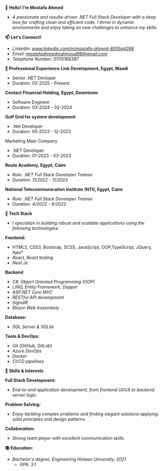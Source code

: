 👋 **Hello! I'm Mostafa Ahmed**
 - *A passionate and results-driven .NET Full Stack Developer with a deep love for crafting clean and efficient code. I thrive in dynamic environments and enjoy taking on new challenges   to enhance my skills.*

**📫 Let's Connect!**
  - *LinkedIn: www.linkedin.com/in/mostafa-ahmed-8055a4268*
  - *Email: mostafaahmedmahmoud98@gmail.com*
  - *Telephone Number: 01115168397*
  
**💼 Professional Experience**
**Link Development, Egypt, Maadi**
- Senior .NET Devloper 
- Duration: 02-2025 - Present

**Contact Financial Holding, Egypt, Downtown** 
- Software Engineer
- Duration: 03-2024 - 02-2024

**Gulf Grid for system development** 
- .Net Developer
- Duration: 05-2023 - 12-2023

Marketing Masr Company
- .NET Developer
- Duration: 01-2023 - 03-2023

 **Route Academy, Egypt, Cairo**
- *Role: .NET Full Stack Developer Trainee*
- *Duration: 11/2022 - 11/2023*

**National Telecommunication Institute (NTI), Egypt, Cairo**
- *Role: .NET Full Stack Developer Trainee*
- *Duration: 4/2022 - 6/2022*

**🚀 Tech Stack**
- *I specialize in building robust and scalable applications using the following technologies:*

**Frontend:**
  - HTML5, CSS3, Bootsrap, SCSS, JavaScript, OOP,TypeScript, JQuery, Ajax*
  - *React, React testing*
  - *Next.Js*

**Backend**
  - *C#, Object Oriented Programming (OOP)*
  - *LINQ, Entity Framework, Dapper*
  - *ASP.NET Core MVC*
  - *RESTful API development*
  - *SignalR*
  - *Blazor Web Assembely*

**Database:**
  - *SQL Server & SQLite*

**Tools & DevOps:**
  - *Git (GitHub, GitLab)*
  - *Azure DevOps*
  - *Docker*
  - *CI/CD pipelines*
  
**🌱 Skills & Interests**

**Full Stack Development:**
  - *End-to-end application development, from frontend UI/UX to backend server logic.*

**Problem Solving:**
   - *Enjoy tackling complex problems and finding elegant solutions applying solid principles and design patterns.*
  
**Collaboration:**
  - *Strong team player with excellent communication skills.*
  
**📚 Education:**
  - *Bachelor's degree, Engineering*
     *Helwan University, 2021*
      - *GPA: 3.1*
